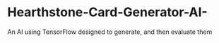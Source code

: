 # Hearthstone-Card-Generator-AI-
An AI using TensorFlow designed to generate, and then evaluate them

